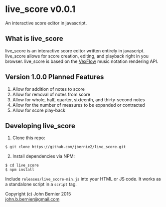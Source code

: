 # live_score v0.0.1

An interactive score editor in javascript.

## What is live_score

live_score is an interactive score editor written entirely in javascript.
live_score allows for score creation, editing, and playback right in
you browser. live_score is based on the [VexFlow](http://vexflow.com) music notation
rendering API.

## Version 1.0.0 Planned Features
  1. Allow for addition of notes to score
  2. Allow for removal of notes from score
  3. Allow for whole, half, quarter, sixteenth, and thirty-second notes
  4. Allow for the number of measures to be expanded or contracted
  5. Allow for score play-back  

## Developing live_score

  1. Clone this repo:

    $ git clone https://github.com/jbernie2/live_score.git

  2. Install dependencies via NPM:

    $ cd live_score
    $ npm install

Include `releases/live_score-min.js` into your HTML or JS code. It works as a standalone script in a `script` tag.

Copyright (c) John Bernier 2015 <br/>
<john.b.bernier@gmail.com>
